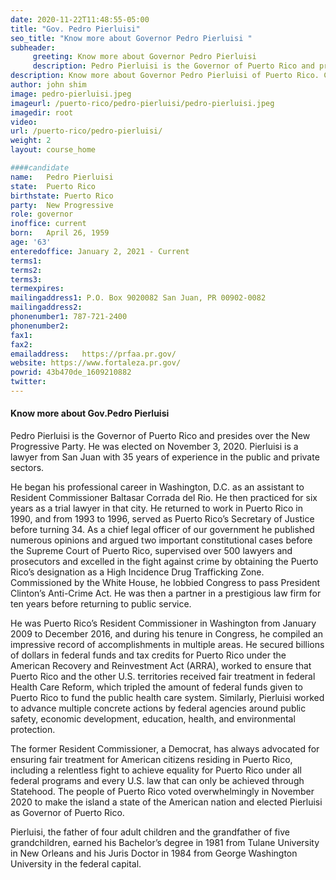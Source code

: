 ```yaml
---
date: 2020-11-22T11:48:55-05:00
title: "Gov. Pedro Pierluisi"
seo_title: "Know more about Governor Pedro Pierluisi "
subheader:
     greeting: Know more about Governor Pedro Pierluisi 
     description: Pedro Pierluisi is the Governor of Puerto Rico and presides over the New Progressive Party. He was elected on November 3, 2020. Pierluisi is a lawyer from San Juan with 35 years of experience in the public and private sectors.
description: Know more about Governor Pedro Pierluisi of Puerto Rico. Contact information for Pedro Pierluisi includes her email address, phone number, and mailing address.
author: john shim
image: pedro-pierluisi.jpeg
imageurl: /puerto-rico/pedro-pierluisi/pedro-pierluisi.jpeg
imagedir: root
video:
url: /puerto-rico/pedro-pierluisi/
weight: 2
layout: course_home

####candidate
name:	Pedro Pierluisi
state:	Puerto Rico
birthstate: Puerto Rico
party:	New Progressive
role: governor
inoffice: current
born:	April 26, 1959
age: '63'
enteredoffice: January 2, 2021 - Current 
terms1: 
terms2: 
terms3: 
termexpires:	
mailingaddress1: P.O. Box 9020082 San Juan, PR 00902-0082
mailingaddress2:		
phonenumber1: 787-721-2400
phonenumber2:	
fax1: 
fax2: 
emailaddress:	https://prfaa.pr.gov/
website: https://www.fortaleza.pr.gov/
powrid: 43b470de_1609210882
twitter: 
---
```



#### Know more about Gov.Pedro Pierluisi 
Pedro Pierluisi is the Governor of Puerto Rico and presides over the New Progressive Party. He was elected on November 3, 2020. Pierluisi is a lawyer from San Juan with 35 years of experience in the public and private sectors.

He began his professional career in Washington, D.C. as an assistant to Resident Commissioner Baltasar Corrada del Rio. He then practiced for six years as a trial lawyer in that city. He returned to work in Puerto Rico in 1990, and from 1993 to 1996, served as Puerto Rico’s Secretary of Justice before turning 34. As a chief legal officer of our government he published numerous opinions and argued two important constitutional cases before the Supreme Court of Puerto Rico, supervised over 500 lawyers and prosecutors and excelled in the fight against crime by obtaining the Puerto Rico’s designation as a High Incidence Drug Trafficking Zone. Commissioned by the White House, he lobbied Congress to pass President Clinton’s Anti-Crime Act. He was then a partner in a prestigious law firm for ten years before returning to public service.

He was Puerto Rico’s Resident Commissioner in Washington from January 2009 to December 2016, and during his tenure in Congress, he compiled an impressive record of accomplishments in multiple areas. He secured billions of dollars in federal funds and tax credits for Puerto Rico under the American Recovery and Reinvestment Act (ARRA), worked to ensure that Puerto Rico and the other U.S. territories received fair treatment in federal Health Care Reform, which tripled the amount of federal funds given to Puerto Rico to fund the public health care system. Similarly, Pierluisi worked to advance multiple concrete actions by federal agencies around public safety, economic development, education, health, and environmental protection.

The former Resident Commissioner, a Democrat, has always advocated for ensuring fair treatment for American citizens residing in Puerto Rico, including a relentless fight to achieve equality for Puerto Rico under all federal programs and every U.S. law that can only be achieved through Statehood. The people of Puerto Rico voted overwhelmingly in November 2020 to make the island a state of the American nation and elected Pierluisi as Governor of Puerto Rico.

Pierluisi, the father of four adult children and the grandfather of five grandchildren, earned his Bachelor’s degree in 1981 from Tulane University in New Orleans and his Juris Doctor in 1984 from George Washington University in the federal capital.
